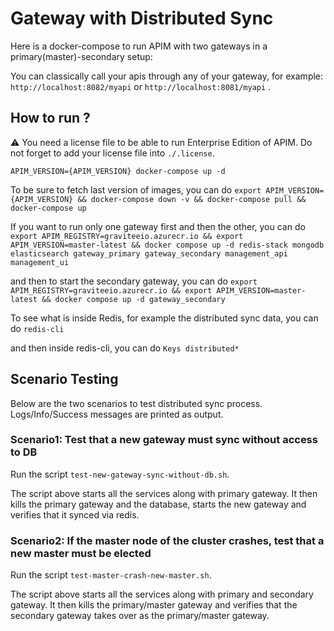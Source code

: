 # Gateway with Distributed Sync

Here is a docker-compose to run APIM with two gateways in a primary(master)-secondary setup:

You can classically call your apis through any of your gateway, for example: `http://localhost:8082/myapi` or `http://localhost:8081/myapi` .

## How to run ?

⚠️ You need a license file to be able to run Enterprise Edition of APIM. Do not forget to add your license file into `./.license`.

`APIM_VERSION={APIM_VERSION} docker-compose up -d `

To be sure to fetch last version of images, you can do
`export APIM_VERSION={APIM_VERSION} && docker-compose down -v && docker-compose pull && docker-compose up`

If you want to run only one gateway first and then the other, you can do
`export APIM_REGISTRY=graviteeio.azurecr.io && export APIM_VERSION=master-latest && docker compose up -d redis-stack mongodb elasticsearch gateway_primary gateway_secondary management_api management_ui`

and then to start the secondary gateway, you can do
`export APIM_REGISTRY=graviteeio.azurecr.io && export APIM_VERSION=master-latest && docker compose up -d gateway_secondary`

To see what is inside Redis, for example the distributed sync data, you can do
`redis-cli`

and then inside redis-cli, you can do
`Keys distributed*`

## Scenario Testing

Below are the two scenarios to test distributed sync process. Logs/Info/Success messages are printed as output.

### Scenario1: Test that a new gateway must sync without access to DB

Run the script `test-new-gateway-sync-without-db.sh`.

The script above starts all the services along with primary gateway.
It then kills the primary gateway and the database, starts the new gateway and verifies that it synced via redis.

### Scenario2: If the master node of the cluster crashes, test that a new master must be elected

Run the script `test-master-crash-new-master.sh`.

The script above starts all the services along with primary and secondary gateway.
It then kills the primary/master gateway and verifies that the secondary gateway takes over as the primary/master gateway.
